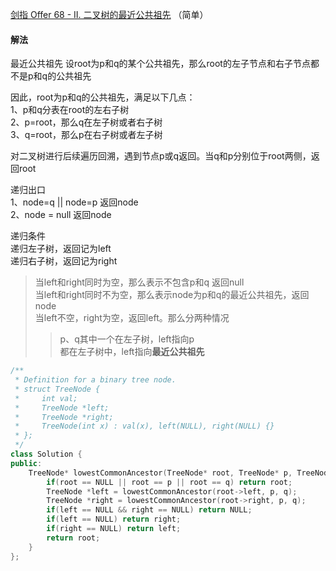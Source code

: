 [剑指 Offer 68 - II. 二叉树的最近公共祖先](https://leetcode-cn.com/problems/er-cha-shu-de-zui-jin-gong-gong-zu-xian-lcof/) （简单）

#### 解法

最近公共祖先
设root为p和q的某个公共祖先，那么root的左子节点和右子节点都不是p和q的公共祖先

因此，root为p和q的公共祖先，满足以下几点：    
1、p和q分表在root的左右子树    
2、p=root，那么q在左子树或者右子树    
3、q=root，那么p在右子树或者左子树    

对二叉树进行后续遍历回溯，遇到节点p或q返回。当q和p分别位于root两侧，返回root    

递归出口    
1、node=q || node=p 返回node    
2、node = null 返回node    

递归条件    
递归左子树，返回记为left    
递归右子树，返回记为right    

> 当left和right同时为空，那么表示不包含p和q 返回null    
> 当left和right同时不为空，那么表示node为p和q的最近公共祖先，返回node    
> 当left不空，right为空，返回left。那么分两种情况    
>> p、q其中一个在左子树，left指向p    
>> 都在左子树中，left指向**最近公共祖先**    


```C++
/**
 * Definition for a binary tree node.
 * struct TreeNode {
 *     int val;
 *     TreeNode *left;
 *     TreeNode *right;
 *     TreeNode(int x) : val(x), left(NULL), right(NULL) {}
 * };
 */
class Solution {
public:
    TreeNode* lowestCommonAncestor(TreeNode* root, TreeNode* p, TreeNode* q) {
        if(root == NULL || root == p || root == q) return root;
        TreeNode *left = lowestCommonAncestor(root->left, p, q);
        TreeNode *right = lowestCommonAncestor(root->right, p, q);
        if(left == NULL && right == NULL) return NULL;
        if(left == NULL) return right;
        if(right == NULL) return left;
        return root;
    }
};
```